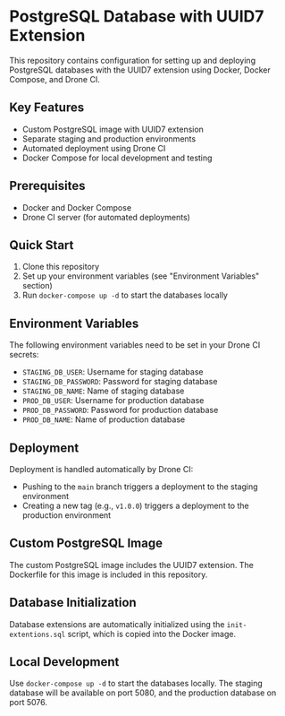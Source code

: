 # PostgreSQL Database with UUID7 Extension

This repository contains configuration for setting up and deploying PostgreSQL databases with the UUID7 extension using Docker, Docker Compose, and Drone CI.

## Key Features

- Custom PostgreSQL image with UUID7 extension
- Separate staging and production environments
- Automated deployment using Drone CI
- Docker Compose for local development and testing

## Prerequisites

- Docker and Docker Compose
- Drone CI server (for automated deployments)

## Quick Start

1. Clone this repository
2. Set up your environment variables (see "Environment Variables" section)
3. Run `docker-compose up -d` to start the databases locally

## Environment Variables

The following environment variables need to be set in your Drone CI secrets:

- `STAGING_DB_USER`: Username for staging database
- `STAGING_DB_PASSWORD`: Password for staging database
- `STAGING_DB_NAME`: Name of staging database
- `PROD_DB_USER`: Username for production database
- `PROD_DB_PASSWORD`: Password for production database
- `PROD_DB_NAME`: Name of production database

## Deployment

Deployment is handled automatically by Drone CI:

- Pushing to the `main` branch triggers a deployment to the staging environment
- Creating a new tag (e.g., `v1.0.0`) triggers a deployment to the production environment

## Custom PostgreSQL Image

The custom PostgreSQL image includes the UUID7 extension. The Dockerfile for this image is included in this repository.

## Database Initialization

Database extensions are automatically initialized using the `init-extentions.sql` script, which is copied into the Docker image.

## Local Development

Use `docker-compose up -d` to start the databases locally. The staging database will be available on port 5080, and the production database on port 5076.

